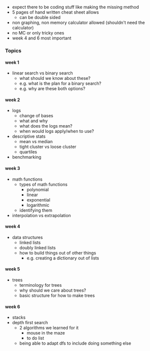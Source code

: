 - expect there to be coding stuff like making the missing method 
- 5 pages of hand written cheat sheet allows
	- can be double sided
- non graphing, non memory calculator allowed (shouldn't need the calculator)
- no MC or only tricky ones 
- week 4 and 6 most important 

### Topics

#### week 1
- linear search vs binary search 
	- what should we know about these?
	- e.g. what is the plan for a binary search?
	- e.g. why are these both options? 

#### week 2
- logs
	- change of bases
	- what and why
	- what does the logs mean?
	- when would logs apply/when to use?
- descriptive stats
	- mean vs median 
	- tight cluster vs loose cluster 
	- quartiles
- benchmarking

#### week 3
- math functions
	- types of math functions
		- polynomial
		- linear
		- exponential
		- logarithmic
	- identifying them 
- interpolation vs extrapolation 

#### week 4
- data structures
	- linked lists 
	- doubly linked lists 
	- how to build things out of other things
		- e.g. creating a dictionary out of lists 

#### week 5
- trees
	- terminology for trees 
	- why should we care about trees?
	- basic structure for how to make trees 

#### week 6
- stacks
- depth first search
	- 2 algorithms we learned for it
		- mouse in the maze
		- to do list
	- being able to adapt dfs to include doing something else